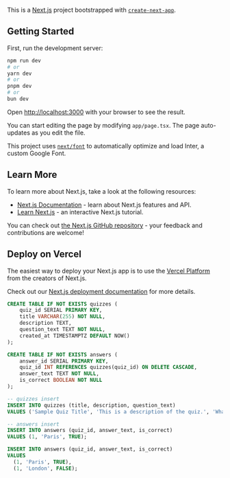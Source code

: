This is a [Next.js](https://nextjs.org/) project bootstrapped with [`create-next-app`](https://github.com/vercel/next.js/tree/canary/packages/create-next-app).

## Getting Started

First, run the development server:

```bash
npm run dev
# or
yarn dev
# or
pnpm dev
# or
bun dev
```

Open [http://localhost:3000](http://localhost:3000) with your browser to see the result.

You can start editing the page by modifying `app/page.tsx`. The page auto-updates as you edit the file.

This project uses [`next/font`](https://nextjs.org/docs/basic-features/font-optimization) to automatically optimize and load Inter, a custom Google Font.

## Learn More

To learn more about Next.js, take a look at the following resources:

- [Next.js Documentation](https://nextjs.org/docs) - learn about Next.js features and API.
- [Learn Next.js](https://nextjs.org/learn) - an interactive Next.js tutorial.

You can check out [the Next.js GitHub repository](https://github.com/vercel/next.js/) - your feedback and contributions are welcome!

## Deploy on Vercel

The easiest way to deploy your Next.js app is to use the [Vercel Platform](https://vercel.com/new?utm_medium=default-template&filter=next.js&utm_source=create-next-app&utm_campaign=create-next-app-readme) from the creators of Next.js.

Check out our [Next.js deployment documentation](https://nextjs.org/docs/deployment) for more details.

<!-- Postgres Tables -->

```sql
CREATE TABLE IF NOT EXISTS quizzes (
    quiz_id SERIAL PRIMARY KEY,
    title VARCHAR(255) NOT NULL,
    description TEXT,
    question_text TEXT NOT NULL,
    created_at TIMESTAMPTZ DEFAULT NOW()
);

CREATE TABLE IF NOT EXISTS answers (
    answer_id SERIAL PRIMARY KEY,
    quiz_id INT REFERENCES quizzes(quiz_id) ON DELETE CASCADE,
    answer_text TEXT NOT NULL,
    is_correct BOOLEAN NOT NULL
);
```

<!-- SQL Insert Command -->

```sql
-- quizzes insert
INSERT INTO quizzes (title, description, question_text)
VALUES ('Sample Quiz Title', 'This is a description of the quiz.', 'What is the capital of France?');

-- answers insert
INSERT INTO answers (quiz_id, answer_text, is_correct)
VALUES (1, 'Paris', TRUE);
```

```sql
INSERT INTO answers (quiz_id, answer_text, is_correct)
VALUES
  (1, 'Paris', TRUE),
  (1, 'London', FALSE);
```

